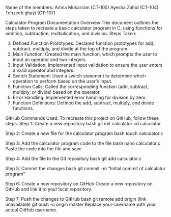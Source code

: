 Name of the members:
Amna Mukarram (CT-105)
Ayesha Zahid (CT-104)
Tehzeeb ghazi (CT-107)

Calculator Program Documentation
Overview
This document outlines the steps taken to recreate a basic calculator program in C, using functions for addition, subtraction, multiplication, and division.
Steps Taken:
1. Defined Function Prototypes: Declared function prototypes for add, subtract, multiply, and divide at the top of the program.
2. Main Function: Created the main function, which prompts the user to input an operator and two integers.
3. Input Validation: Implemented input validation to ensure the user enters a valid operator and integers.
4. Switch Statement: Used a switch statement to determine which operation to perform based on the user's input.
5. Function Calls: Called the corresponding function (add, subtract, multiply, or divide) based on the operator.
6. Error Handling: Implemented error handling for division by zero.
7. Function Definitions: Defined the add, subtract, multiply, and divide functions.

GitHub Commands Used:
To recreate this project on GitHub, follow these steps:
Step 1: Create a new repository
bash
git init calculator
cd calculator

Step 2: Create a new file for the calculator program
bash
touch calculator.c

Step 3: Add the calculator program code to the file
bash
nano calculator.c
Paste the code into the file and save.

Step 4: Add the file to the Git repository
bash
git add calculator.c

Step 5: Commit the changes
bash
git commit -m "Initial commit of calculator program"

Step 6: Create a new repository on GitHub
Create a new repository on GitHub and link it to your local repository.

Step 7: Push the changes to GitHub
bash
git remote add origin (link unavailable)
git push -u origin master
Replace your-username with your actual GitHub username.
